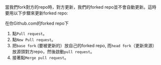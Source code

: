 當我們fork對方的repo時，對方更新，我們的forked repo並不會自動更新。這時要用以下步驟來更新forked repo:  

在你Github.com的forked repo下
1. 點`Pull request`。  
2. 點`New Pull request`。    
3. 把`base fork` (要被更新的）放自己的forked repo, 而`head fork`（更新來源）放源頭對方repo，然後啟動`pull request`。   
4. 接著點`Merge pull request`。    
